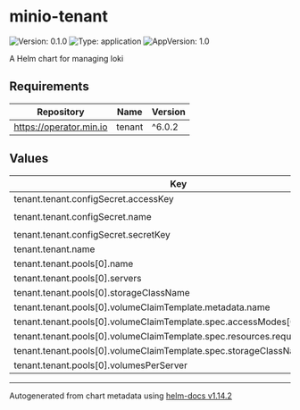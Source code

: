 # minio-tenant

![Version: 0.1.0](https://img.shields.io/badge/Version-0.1.0-informational?style=flat-square) ![Type: application](https://img.shields.io/badge/Type-application-informational?style=flat-square) ![AppVersion: 1.0](https://img.shields.io/badge/AppVersion-1.0-informational?style=flat-square)

A Helm chart for managing loki

## Requirements

| Repository | Name | Version |
|------------|------|---------|
| https://operator.min.io | tenant | ^6.0.2 |

## Values

| Key | Type | Default | Description |
|-----|------|---------|-------------|
| tenant.tenant.configSecret.accessKey | string | `"minio"` |  |
| tenant.tenant.configSecret.name | string | `"myminio-env-configuration"` |  |
| tenant.tenant.configSecret.secretKey | string | `"minio123"` |  |
| tenant.tenant.name | string | `"main"` |  |
| tenant.tenant.pools[0].name | string | `"main"` |  |
| tenant.tenant.pools[0].servers | int | `2` |  |
| tenant.tenant.pools[0].storageClassName | string | `"csi-disk"` |  |
| tenant.tenant.pools[0].volumeClaimTemplate.metadata.name | string | `"data"` |  |
| tenant.tenant.pools[0].volumeClaimTemplate.spec.accessModes[0] | string | `"ReadWriteOnce"` |  |
| tenant.tenant.pools[0].volumeClaimTemplate.spec.resources.requests.storage | string | `"5Gi"` |  |
| tenant.tenant.pools[0].volumeClaimTemplate.spec.storageClassName | string | `"csi-disk"` |  |
| tenant.tenant.pools[0].volumesPerServer | int | `2` |  |

----------------------------------------------
Autogenerated from chart metadata using [helm-docs v1.14.2](https://github.com/norwoodj/helm-docs/releases/v1.14.2)
